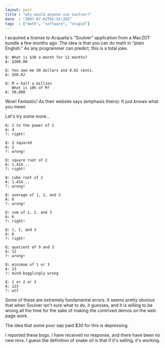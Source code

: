 ```yaml
---
layout: post
title : "why would anyone use soulver?"
date  : "2007-07-02T02:55:20Z"
tags  : ["math", "software", "stupid"]
---
```

I acquired a license to Acqualia's "Soulver" application from a MacZOT bundle a
few months ago.  The idea is that you can do math in "plain English."  As any
programmer can predict, this is a total joke.

    Q: What is $30 a month for 12 months?
    A: $360.00

    Q: You owe me 50 dollars and 0.62 cents.
    A: $50.62

    Q: M = half a million
       What is 10% of M?
    A: 50,000

Wow!  Fantastic!  As their website says (emphasis theirs): It just *knows* what
you mean.

Let's try some more...

    Q: 2 to the power of 2
    A: 4
    ?: right!

    Q: 2 squared
    A: 2
    ?: wrong!

    Q: square root of 2
    A: 1.414...
    ?: right!

    Q: cube root of 2
    A: 1.414...
    ?: wrong!

    Q: average of 1, 2, and 3
    A: 6
    ?: wrong!

    Q: sum of 1, 2, and 3
    A: 6
    ?: right!

    Q: 1, 2, and 3
    A: 6
    ?: right!

    Q: quotient of 9 and 3
    A: 12
    ?: wrong!

    Q: minimum of 1 or 3
    A: 13
    ?: mind-bogglingly wrong

    Q: 1 or 2 or 3
    A: 123
    ?: wtf

Some of these are extremely fundamental errors.  It seems pretty obvious that
when Soulver isn't sure what to do, it guesses, and it is willing to be wrong
all the time for the sake of making the contrived demos on the web page work.

The idea that some poor sap paid $30 for this is depressing.

I reported these bugs.  I have received no response, and there have been no new
revs.  I guess the definition of snake oil is that if it's selling, it's
working.


